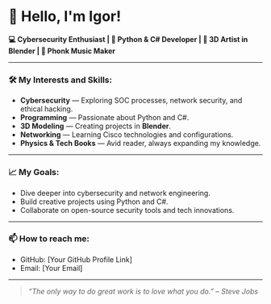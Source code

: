 # 👋 Hello, I'm Igor!  
**💻 Cybersecurity Enthusiast | 🐍 Python & C# Developer | 🎨 3D Artist in Blender | 🎵 Phonk Music Maker**  

---

### 🛠 My Interests and Skills:  
- **Cybersecurity** — Exploring SOC processes, network security, and ethical hacking.  
- **Programming** — Passionate about Python and C#.  
- **3D Modeling** — Creating projects in **Blender**.  
- **Networking** — Learning Cisco technologies and configurations.  
- **Physics & Tech Books** — Avid reader, always expanding my knowledge.  

---

### 📈 My Goals:  
- Dive deeper into cybersecurity and network engineering.  
- Build creative projects using Python and C#.  
- Collaborate on open-source security tools and tech innovations.  

---

### 📫 How to reach me:  
- GitHub: [Your GitHub Profile Link]  
- Email: [Your Email]  

---

> *“The only way to do great work is to love what you do.” – Steve Jobs*  
